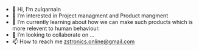 - 👋 Hi, I’m zulqarnain
- 👀 I’m interested in Project managment and Product mangment 
- 🌱 I’m currently learning about how we can make such products which is more relevent to human behaviour. 
- 💞️ I’m looking to collaborate on ...
- 📫 How to reach me zstronics.online@gmail.com

<!---
iamzulqarnain/iamzulqarnain is a ✨ special ✨ repository because its `README.md` (this file) appears on your GitHub profile.
You can click the Preview link to take a look at your changes.
--->
